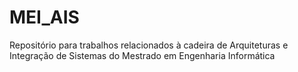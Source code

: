 # MEI_AIS
Repositório para trabalhos relacionados à cadeira de Arquiteturas e Integração de Sistemas do Mestrado em Engenharia Informática
